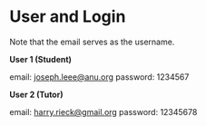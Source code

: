# User and Login 


Note that the email serves as the username. 

**User 1 (Student)**

email: joseph.leee@anu.org
password: 1234567

**User 2 (Tutor)** 

email: harry.rieck@gmail.org
password: 12345678


